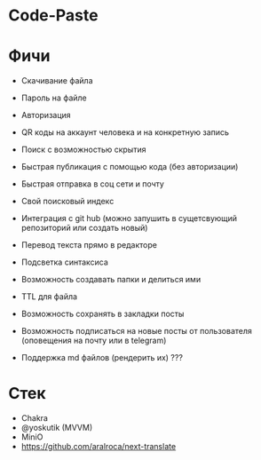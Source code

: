 # Code-Paste

# Фичи

* Скачивание файла
* Пароль на файле
* Авторизация 
* QR коды на аккаунт человека и на конкретную запись
* Поиск с возможностью скрытия
* Быстрая публикация с помощью кода (без авторизации)
* Быстрая отправка в соц сети и почту
* Свой поисковый индекс
* Интеграция с git hub (можно запушить в сущетсвующий репозиторий или создать новый)
* Перевод текста прямо в редакторе
* Подсветка синтаксиса
* Возможность создавать папки и делиться ими
* TTL для файла
* Возможность сохранять в закладки посты
* Возможность подписаться на новые посты от пользователя (оповещения на почту или в telegram)

* Поддержка md файлов (рендерить их) ??? 

# Стек

* Chakra 
* @yoskutik (MVVM)
* MiniO
* https://github.com/aralroca/next-translate
